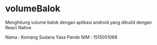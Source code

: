 # volumeBalok

Menghitung volume balok dengan aplikasi android yang dibuild dengan React Native

Nama : Komang Sudana Yasa Pande
NIM   : 1515051068
